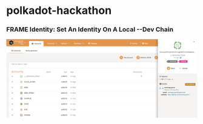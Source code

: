 # polkadot-hackathon

### FRAME Identity: Set An Identity On A Local --Dev Chain

![sonhnguyenn-local-identity](sonhnguyenn-local-identity.png)

